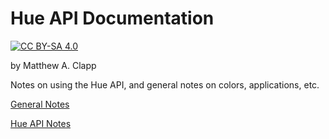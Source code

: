 # Hue API Documentation

[![CC BY-SA 4.0][cc-by-sa-shield]][cc-by-sa]

by Matthew A. Clapp

[cc-by-sa]: http://creativecommons.org/licenses/by-sa/4.0/
[cc-by-sa-shield]: https://img.shields.io/badge/License-CC%20BY--SA%204.0-lightgrey.svg

Notes on using the Hue API, and general notes on colors, applications, etc.

[General Notes](general.md)

[Hue API Notes](hue_api.md)
